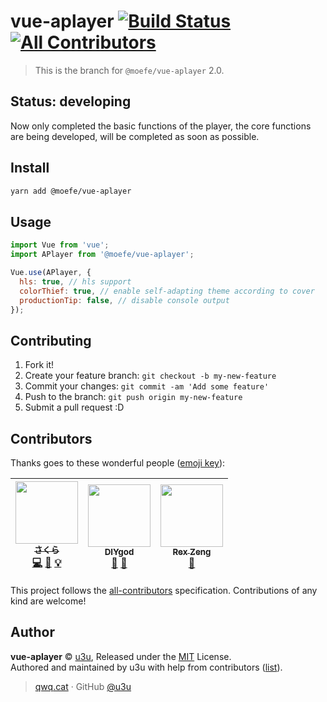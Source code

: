 # vue-aplayer [![Build Status](https://travis-ci.org/MoePlayer/vue-aplayer.svg?branch=dev)](https://travis-ci.org/MoePlayer/vue-aplayer) [![All Contributors](https://img.shields.io/badge/all_contributors-3-orange.svg)](#contributors)

> This is the branch for `@moefe/vue-aplayer` 2.0.

## Status: developing

Now only completed the basic functions of the player, the core functions are being developed, will be completed as soon as possible.

## Install

```bash
yarn add @moefe/vue-aplayer
```

## Usage

```js
import Vue from 'vue';
import APlayer from '@moefe/vue-aplayer';

Vue.use(APlayer, {
  hls: true, // hls support
  colorThief: true, // enable self-adapting theme according to cover
  productionTip: false, // disable console output
});
```

## Contributing

1.  Fork it!
2.  Create your feature branch: `git checkout -b my-new-feature`
3.  Commit your changes: `git commit -am 'Add some feature'`
4.  Push to the branch: `git push origin my-new-feature`
5.  Submit a pull request :D

## Contributors

Thanks goes to these wonderful people ([emoji key](https://github.com/kentcdodds/all-contributors#emoji-key)):

<!-- ALL-CONTRIBUTORS-LIST:START - Do not remove or modify this section -->

<!-- prettier-ignore -->
| [<img src="https://avatars2.githubusercontent.com/u/20062482?v=4" width="100px;"/><br /><sub><b>さくら</b></sub>](https://qwq.cat)<br />[💻](https://github.com/MoePlayer/vue-aplayer/commits?author=u3u "Code") [📖](https://github.com/MoePlayer/vue-aplayer/commits?author=u3u "Documentation") [💡](#example-u3u "Examples") | [<img src="https://avatars2.githubusercontent.com/u/8266075?v=4" width="100px;"/><br /><sub><b>DIYgod</b></sub>](https://diygod.me)<br />[🎨](#design-DIYgod "Design") [🤔](#ideas-DIYgod "Ideas, Planning, & Feedback") | [<img src="https://avatars3.githubusercontent.com/u/27483702?v=4" width="100px;"/><br /><sub><b>Rex Zeng</b></sub>](https://forkmeongithub.com/)<br />[🐛](https://github.com/MoePlayer/vue-aplayer/issues?q=author%3ARexSkz "Bug reports") |
| :---: | :---: | :---: |

<!-- ALL-CONTRIBUTORS-LIST:END -->

This project follows the [all-contributors](https://github.com/kentcdodds/all-contributors) specification. Contributions of any kind are welcome!

## Author

**vue-aplayer** © [u3u](https://github.com/u3u), Released under the [MIT](./LICENSE) License.<br>
Authored and maintained by u3u with help from contributors ([list](https://github.com/u3u/qzone-cli/contributors)).

> [qwq.cat](https://qwq.cat) · GitHub [@u3u](https://github.com/u3u)
